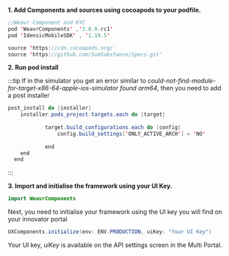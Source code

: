 **1. Add Components and sources using cocoapods to your podfile.**


````java
//Weavr Component and KYC
pod 'WeavrComponents' ,'3.0.0-rc1'
pod 'IdensicMobileSDK' , '1.19.5'
````
````java
source 'https://cdn.cocoapods.org/'
source 'https://github.com/SumSubstance/Specs.git'
````

**2. Run pod install**

:::tip
If in the simulator you get an error similar to *could-not-find-module-for-target-x86-64-apple-ios-simulator found arm64*, then you need to add a post installer

````java
post_install do |installer|
    installer.pods_project.targets.each do |target|
        
            target.build_configurations.each do |config|
                config.build_settings['ONLY_ACTIVE_ARCH'] = 'NO'
               
            end
    end
  end
````
:::

**3. Import and initialise the framework using your UI Key.**
````java
import WeavrComponents
````

Next, you need to initialise your framework using the UI key you will find on your innovator portal
````java
UXComponents.initialize(env: ENV.PRODUCTION, uiKey: "Your UI Key")
````

Your UI key, *uiKey* is available on the API settings screen in the Multi Portal.